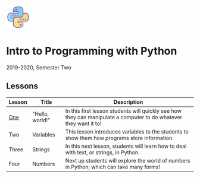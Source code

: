 ![python icon](../icons8-python-64.png)
# Intro to Programming with Python
2019-2020, Semester Two

## Lessons

Lesson | Title | Description
-------|-------|------------
[One](one/) | "Hello, world!" | In this first lesson students will quickly see how they can manipulate a computer to do whatever they want it to!
Two | Variables | This lesson introduces variables to the students to show them how programs store information.
Three | Strings | In this next lesson, students will learn how to deal with text, or strings, in Python.
Four | Numbers | Next up students will explore the world of numbers in Python; which can take many forms!
